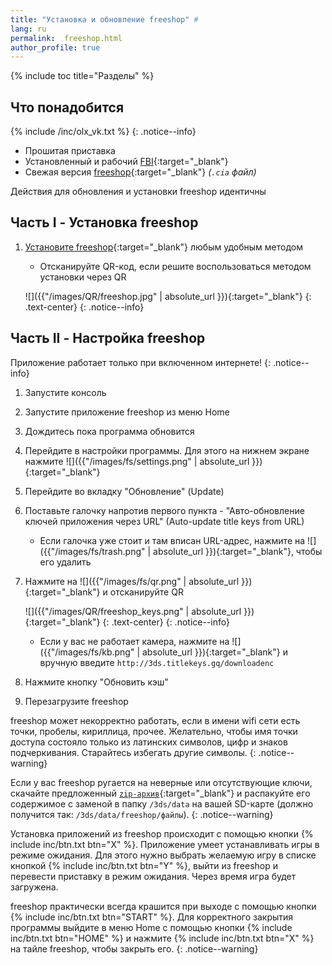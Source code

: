 ```yaml
---
title: "Установка и обновление freeshop" #
lang: ru
permalink:  freeshop.html
author_profile: true
---
```

{% include toc title="Разделы" %}

## Что понадобится

{% include /inc/olx_vk.txt %}
{: .notice--info}

* Прошитая приставка 
* Установленный и рабочий [FBI](fbi){:target="_blank"}
* Свежая версия [freeshop](https://notabug.org/evi/freeShop/releases){:target="_blank"} *(`.cia` файл)*

Действия для обновления и установки freeshop идентичны

## Часть I - Установка freeshop

1. [Установите freeshop](games){:target="_blank"} любым удобным методом
	+ Отсканируйте QR-код, если решите воспользоваться методом установки через QR
	
    ![]({{"/images/QR/freeshop.jpg" | absolute_url }}){:target="_blank"}
	{: .text-center}
    {: .notice--info}

## Часть II - Настройка freeshop

Приложение работает только при включенном интернете!
{: .notice--info}

1. Запустите консоль
1. Запустите приложение freeshop из меню Home
1. Дождитесь пока программа обновится
1. Перейдите в настройки программы. Для этого на нижнем экране нажмите ![]({{"/images/fs/settings.png" | absolute_url }}){:target="_blank"}
1. Перейдите во вкладку "Обновление" (Update)
1. Поставьте галочку напротив первого пункта - "Авто-обновление ключей приложения через URL" (Auto-update title keys from URL)
	+ Если галочка уже стоит и там вписан URL-адрес, нажмите на ![]({{"/images/fs/trash.png" | absolute_url }}){:target="_blank"}, чтобы его удалить
1. Нажмите на ![]({{"/images/fs/qr.png" | absolute_url }}){:target="_blank"} и отсканируйте QR 

    ![]({{"/images/QR/freeshop_keys.png" | absolute_url }}){:target="_blank"}
	{: .text-center}
    {: .notice--info}

	+ Если у вас не работает камера, нажмите на ![]({{"/images/fs/kb.png" | absolute_url }}){:target="_blank"} и вручную введите `http://3ds.titlekeys.gq/downloadenc`

1. Нажмите кнопку "Обновить кэш"
1. Перезагрузите freeshop

freeshop может некорректно работать, если в имени wifi сети есть точки, пробелы, кириллица, прочее. Желательно, чтобы имя точки доступа состояло только из латинских символов, цифр и знаков подчеркивания. Старайтесь избегать другие символы.
{: .notice--warning}

Если у вас freeshop ругается на неверные или отсутствующие ключи, скачайте предложенный [`zip-архив`](files/freeShop_data.zip){:target="_blank"} и распакуйте его содержимое с заменой в папку `/3ds/data` на вашей SD-карте (должно получится так: `/3ds/data/freeshop/файлы`).
{: .notice--warning}

Установка приложений из freeshop происходит с помощью кнопки {% include inc/btn.txt btn="X" %}. Приложение умеет устанавливать игры в режиме ожидания. Для этого нужно выбрать желаемую игру в списке кнопкой {% include inc/btn.txt btn="Y" %}, выйти из freeshop и перевести приставку в режим ожидания. Через время игра будет загружена. 

freeshop практически всегда крашится при выходе с помощью кнопки {% include inc/btn.txt btn="START" %}. Для корректного закрытия программы выйдите в меню Home с помощью кнопки {% include inc/btn.txt btn="HOME" %} и нажмите {% include inc/btn.txt btn="X" %} на тайле freeshop, чтобы закрыть его. 
{: .notice--warning}